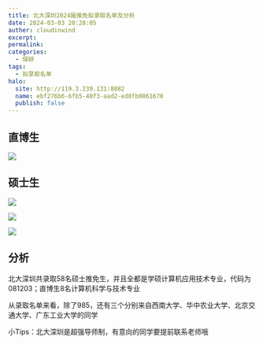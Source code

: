 ```yaml
---
title: 北大深圳2024届推免拟录取名单及分析
date: 2024-03-03 20:28:05
auther: cloudinwind
excerpt: 
permalink: 
categories:
  - 保研
tags:
  - 拟录取名单
halo:
  site: http://119.3.239.131:8082
  name: ebf276b6-6fb5-40f3-aad2-ed8fb0861678
  publish: false
---
```

## 直博生


![](https://pic.imgdb.cn/item/6549fb72c458853aef7bf9ef.jpg)


## 硕士生

![](https://pic.imgdb.cn/item/65e3523c9f345e8d03a86ae3.png)

![](https://pic.imgdb.cn/item/65e352599f345e8d03a8cba9.png)

![](https://pic.imgdb.cn/item/65e3526f9f345e8d03a9189d.png)


## 分析

北大深圳共录取58名硕士推免生，并且全都是学硕计算机应用技术专业，代码为081203；直博生8名计算机科学与技术专业

从录取名单来看，除了985，还有三个分别来自西南大学、华中农业大学、北京交通大学、广东工业大学的同学

小Tips：北大深圳是超强导师制，有意向的同学要提前联系老师哦



